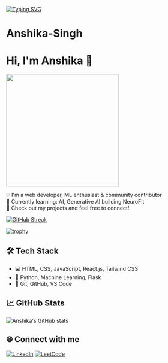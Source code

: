 [![Typing SVG](https://readme-typing-svg.herokuapp.com?font=Fira+Code&size=22&pause=1000&color=7FFFD4&center=true&vCenter=true&width=435&lines=Hi+I'm+Anshika+👋;Web+Developer+%7C+ML+Enthusiast+%7C+AI+Lover)](https://git.io/typing-svg)


# Anshika-Singh

# Hi, I'm Anshika 👋

<img src="https://media.giphy.com/media/v1.Y2lkPTc5MGI3NjExbG8xb2Yya2FmaWV4aHp6NGR5djZraGlyZzVhOHU2Mm1pc3k2ZmxyYiZlcD12MV9naWZzX3NlYXJjaCZjdD1n/RbDKaczqWovIugyJmW/giphy.gif" width="300"/>


💡 I'm a web developer, ML enthusiast & community contributor  
🌱 Currently learning: AI, Generative AI building NeuroFit  
🚀 Check out my projects and feel free to connect!

[![GitHub Streak](https://streak-stats.demolab.com?user=Anshika09Singh&theme=tokyonight&hide_border=true)](https://git.io/streak-stats)

[![trophy](https://github-profile-trophy.vercel.app/?username=Anshika09Singh&theme=tokyonight&margin-w=15&margin-h=15)](https://github.com/ryo-ma/github-profile-trophy)


## 🛠️ Tech Stack
- 💻 HTML, CSS, JavaScript, React.js, Tailwind CSS
- 🧠 Python, Machine Learning, Flask
- 🧰 Git, GitHub, VS Code

## 📈 GitHub Stats
![Anshika's GitHub stats](https://github-readme-stats.vercel.app/api?username=Anshika09Singh&show_icons=true&theme=tokyonight)

## 🌐 Connect with me
[![LinkedIn](https://img.shields.io/badge/-LinkedIn-blue?logo=Linkedin&logoColor=white)](https://www.linkedin.com/in/anshika-singh-031b132a5/)
[![LeetCode](https://img.shields.io/badge/-LeetCode-orange?style=flat&logo=LeetCode&logoColor=white)](https://leetcode.com/u/Anshika09singh/)

